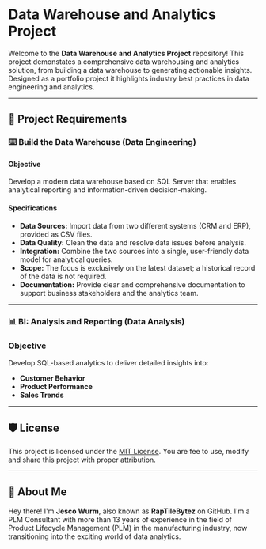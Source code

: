 # Data Warehouse and Analytics Project

Welcome to the **Data Warehouse and Analytics Project** repository!
 This project demonstates a comprehensive data warehousing and analytics solution, from building a data warehouse to generating actionable insights. 
 Designed as a portfolio project it highlights industry best practices in data engineering and analytics.

---

## 🚀 Project Requirements

### ⌨️ Build the Data Warehouse (Data Engineering)

#### Objective
Develop a modern data warehouse based on SQL Server that enables analytical reporting and information-driven decision-making.

#### Specifications
- **Data Sources:** Import data from two different systems (CRM and ERP), provided as CSV files.
- **Data Quality:** Clean the data and resolve data issues before analysis.
- **Integration:** Combine the two sources into a single, user-friendly data model for analytical queries.
- **Scope:** The focus is exclusively on the latest dataset; a historical record of the data is not required.
- **Documentation:** Provide clear and comprehensive documentation to support business stakeholders and the analytics team.

---

### 📊 BI: Analysis and Reporting (Data Analysis)

### Objective
Develop SQL-based analytics to deliver detailed insights into:
- **Customer Behavior**
- **Product Performance**
- **Sales Trends**

---

## 🛡️ License

This project is licensed under the [MIT License](LICENSE). You are fee to use, modify and share this project with proper attribution.

---

## 👋 About Me

Hey there! I'm **Jesco Wurm**, also known as **RapTileBytez** on GitHub. I'm a PLM Consultant with more than 13 years of experience in the field of Product Lifecycle Management (PLM) in the manufacturing industry, now transitioning into the exciting world of data analytics.